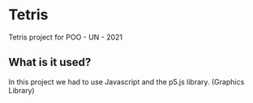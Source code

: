 # Tetris
Tetris project for POO - UN - 2021

## What is it used?
In this project we had to use Javascript and the p5.js library. (Graphics Library)
